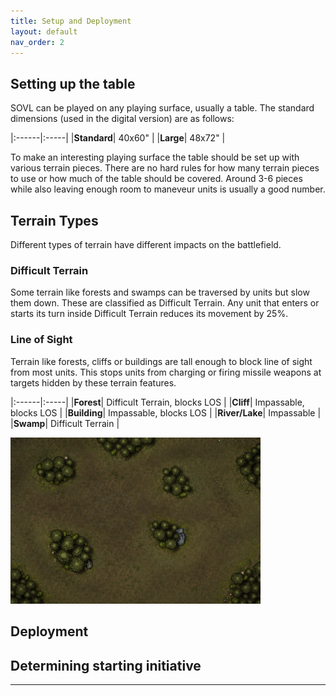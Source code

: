 ```yaml
---
title: Setup and Deployment
layout: default
nav_order: 2
---
```

## Setting up the table
SOVL can be played on any playing surface, usually a table. The standard dimensions (used in the digital version) are as follows:

|:------|:-----|
|**Standard**| 40x60" |
|**Large**| 48x72" |

To make an interesting playing surface the table should be set up with various terrain pieces. There are no hard rules for how many terrain pieces to use or how much of the table should be covered. Around 3-6 pieces while also leaving enough room to maneveur units is usually a good number.

## Terrain Types

Different types of terrain have different impacts on the battlefield.

### Difficult Terrain
 Some terrain like forests and swamps can be traversed by units but slow them down. These are classified as Difficult Terrain. Any unit that enters or starts its turn inside Difficult Terrain reduces its movement by 25%.

 ### Line of Sight
 Terrain like forests, cliffs or buildings are tall enough to block line of sight from most units. This stops units from charging or firing missile weapons at targets hidden by these terrain features.

|:------|:-----|
|**Forest**| Difficult Terrain, blocks LOS |
|**Cliff**| Impassable, blocks LOS  |
|**Building**| Impassable, blocks LOS  |
|**River/Lake**| Impassable |
|**Swamp**| Difficult Terrain |


<img style="float: center;" src="../assets/images/harrowingWoods.png" width="400">

## Deployment

## Determining starting initiative

----